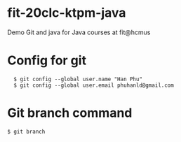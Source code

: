 # fit-20clc-ktpm-java

Demo Git and java for Java courses at fit@hcmus

# Config for git

```
  $ git config --global user.name "Han Phu"
  $ git config --global user.email phuhanld@gmail.com
```

# Git branch command

```shell
$ git branch
```
